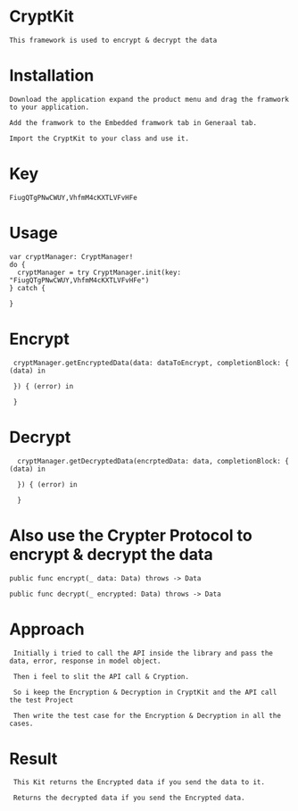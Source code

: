 # CryptKit

    This framework is used to encrypt & decrypt the data
  
# Installation

    Download the application expand the product menu and drag the framwork to your application.
    
    Add the framwork to the Embedded framwork tab in Generaal tab.
    
    Import the CryptKit to your class and use it.
  
  
# Key

    FiugQTgPNwCWUY,VhfmM4cKXTLVFvHFe
    
    
 # Usage
    
    var cryptManager: CryptManager!
    do {
      cryptManager = try CryptManager.init(key: "FiugQTgPNwCWUY,VhfmM4cKXTLVFvHFe")
    } catch {
        
    }
        
   # Encrypt
        
     cryptManager.getEncryptedData(data: dataToEncrypt, completionBlock: { (data) in
            
     }) { (error) in
            
     }
          
   # Decrypt
           
      cryptManager.getDecryptedData(encrptedData: data, completionBlock: { (data) in
           
      }) { (error) in
            
      }
           
# Also use the Crypter Protocol to encrypt & decrypt the data
     
    public func encrypt(_ data: Data) throws -> Data

    public func decrypt(_ encrypted: Data) throws -> Data
  

    
 # Approach
 
     Initially i tried to call the API inside the library and pass the data, error, response in model object.
     
     Then i feel to slit the API call & Cryption.
     
     So i keep the Encryption & Decryption in CryptKit and the API call the test Project
     
     Then write the test case for the Encryption & Decryption in all the cases.
     
 
 # Result
     
     This Kit returns the Encrypted data if you send the data to it.
     
     Returns the decrypted data if you send the Encrypted data. 
    

